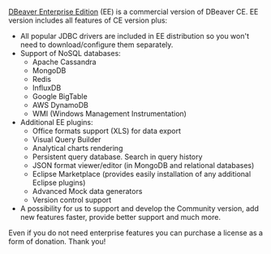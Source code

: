 <a href="https://dbeaver.com">DBeaver Enterprise Edition</a> (EE) is a commercial version of DBeaver CE.
EE version includes all features of CE version plus:

- All popular JDBC drivers are included in EE distribution so you won't need to download/configure them separately.
- Support of NoSQL databases:
  - Apache Cassandra
  - MongoDB
  - Redis
  - InfluxDB
  - Google BigTable
  - AWS DynamoDB
  - WMI (Windows Management Instrumentation)
- Additional EE plugins:
  - Office formats support (XLS) for data export
  - Visual Query Builder
  - Analytical charts rendering
  - Persistent query database. Search in query history
  - JSON format viewer/editor (in MongoDB and relational databases)
  - Eclipse Marketplace (provides easily installation of any additional Eclipse plugins)
  - Advanced Mock data generators
  - Version control support
- A possibility for us to support and develop the Community version, add new features faster, provide better support and much more.

Even if you do not need enterprise features you can purchase a license as a form of donation. Thank you!
